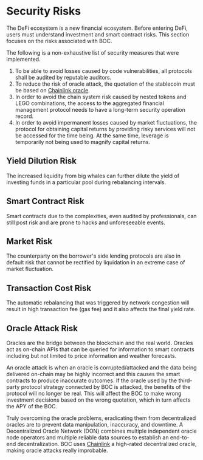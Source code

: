 # Security Risks

The DeFi ecosystem is a new financial ecosystem. Before entering DeFi, users must understand investment and smart contract risks. This section focuses on the risks associated with BOC.

The following is a non-exhaustive list of security measures that were implemented.

1. To be able to avoid losses caused by code vulnerabilities, all protocols shall be audited by reputable auditors.
2. To reduce the risk of oracle attack, the quotation of the stablecoin must be based on [Chainlink oracle](https://chain.link/).
3. In order to avoid the chain system risk caused by nested tokens and LEGO combinations, the access to the aggregated financial management protocol needs to have a long-term security operation record.
4. In order to avoid impermanent losses caused by market fluctuations, the protocol for obtaining capital returns by providing risky services will not be accessed for the time being. At the same time, leverage is temporarily not being used to magnify capital returns.

## Yield Dilution Risk

The increased liquidity from big whales can further dilute the yield of investing funds in a particular pool during rebalancing intervals.

## Smart Contract Risk

Smart contracts due to the complexities, even audited by professionals, can still post risk and are prone to hacks and unforeseeable events.

## Market Risk

The counterparty on the borrower's side lending protocols are also in default risk that cannot be rectified by liquidation in an extreme case of market fluctuation.

## Transaction Cost Risk

The automatic rebalancing that was triggered by network congestion will result in high transaction fee (gas fee) and it also affects the final yield rate.

## Oracle Attack Risk

Oracles are the bridge between the blockchain and the real world. Oracles act as on-chain APIs that can be queried for information to smart contracts including but not limited to price information and weather forecasts.

An oracle attack is when an oracle is corrupted/attacked and the data being delivered on-chain may be highly incorrect and this causes the smart contracts to produce inaccurate outcomes. If the oracle used by the third-party protocol strategy connected by BOC is attacked, the benefits of the protocol will no longer be real. This will affect the BOC to make wrong investment decisions based on the wrong quotation, which in turn affects the APY of the BOC.

Truly overcoming the oracle problems, eradicating them from decentralized oracles are to prevent data manipulation, inaccuracy, and downtime. A Decentralized Oracle Network (DON) combines multiple independent oracle node operators and multiple reliable data sources to establish an end-to-end decentralization. BOC uses [Chainlink](https://chain.link/) a high-rated decentralized oracle, making oracle attacks really improbable.
